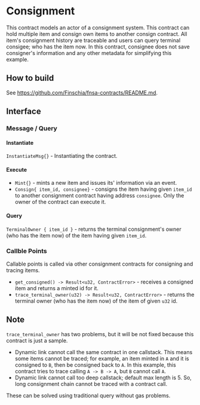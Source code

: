 # Consignment
This contract models an actor of a consignment system.
This contract can hold multiple item and consign own items to another consign contract.
All item's consignment history are traceable and users can query terminal consigee; who has the item now.
In this contract, consignee does not save consigner's information and any other metadata for simplifying this example.

## How to build
See https://github.com/Finschia/fnsa-contracts/README.md.

## Interface
### Message / Query
#### Instantiate
`InstantiateMsg{}` - Instantiating the contract.

#### Execute
- `Mint{}` - mints a new item and issues its' information via an event.
- `Consign{ item_id, consignee}` - consigns the item having given `item_id` to another consignment contract having address `consignee`. Only the owner of the contract can execute it.

#### Query
`TerminalOwner { item_id }` - returns the terminal consignment's owner (who has the item now) of the item having given `item_id`.

### Callble Points
Callable points is called via other consignment contracts for consigning and tracing items.

- `get_consigned() -> Result<u32, ContractError>` - receives a consigned item and returns a minted id for it.
- `trace_terminal_owner(u32) -> Result<u32, ContractError>` - returns the terminal owner (who has the item now) of the item of given `u32` id.

## Note
`trace_terminal_owner` has two problems, but it will be not fixed because this contract is just a sample.

- Dynamic link cannot call the same contract in one callstack.
  This means some items cannot be traced; for example, an item minted in `A` and it is consigned to `B`, then be consigned back to `A`.
  In this example, this contract tries to trace calling `A -> B -> A`, but `B` cannot call `A`.
- Dynamic link cannot call too deep callstack; default max length is 5.
  So, long consignment chain cannot be traced with a contract call.

These can be solved using traditional query without gas problems.
